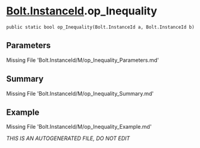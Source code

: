 # [Bolt.InstanceId](Types/Bolt.InstanceId.md).op_Inequality
`public static bool op_Inequality(Bolt.InstanceId a, Bolt.InstanceId b)`
## Parameters
Missing File 'Bolt.InstanceId/M/op_Inequality_Parameters.md'
## Summary
Missing File 'Bolt.InstanceId/M/op_Inequality_Summary.md'
## Example
Missing File 'Bolt.InstanceId/M/op_Inequality_Example.md'

*THIS IS AN AUTOGENERATED FILE, DO NOT EDIT*
